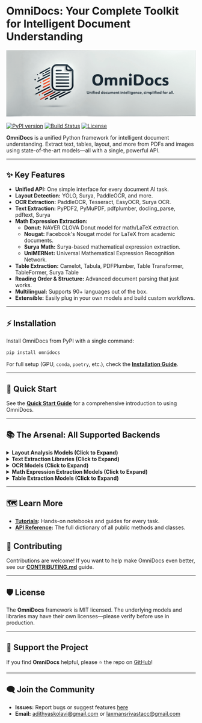 # OmniDocs: Your Complete Toolkit for Intelligent Document Understanding

![OmniDocs Banner](https://raw.githubusercontent.com/adithya-s-k/Omnidocs/refs/heads/main/assets/omnidocs_banner.png)

<p align="left">
  <a href="https://pypi.org/project/omnidocs/"><img src="https://img.shields.io/pypi/v/omnidocs.svg?color=blue" alt="PyPI version"></a>
  <a href="https://github.com/adithya-s-k/Omnidocs/actions"><img src="https://img.shields.io/github/actions/workflow/status/adithya-s-k/Omnidocs/ci.yml?branch=main" alt="Build Status"></a>
  <a href="https://opensource.org/licenses/MIT"><img src="https://img.shields.io/github/license/adithya-s-k/Omnidocs" alt="License"></a>
</p>

**OmniDocs** is a unified Python framework for intelligent document understanding. Extract text, tables, layout, and more from PDFs and images using state-of-the-art models—all with a single, powerful API.

---

## ✨ Key Features

- **Unified API:** One simple interface for every document AI task.
- **Layout Detection:** YOLO, Surya, PaddleOCR, and more.
- **OCR Extraction:** PaddleOCR, Tesseract, EasyOCR, Surya OCR.
- **Text Extraction:**
  PyPDF2, PyMuPDF, pdfplumber, docling_parse, pdftext, Surya
- **Math Expression Extraction:**
  - **Donut:** NAVER CLOVA Donut model for math/LaTeX extraction.
  - **Nougat:** Facebook's Nougat model for LaTeX from academic documents.
  - **Surya Math:** Surya-based mathematical expression extraction.
  - **UniMERNet:** Universal Mathematical Expression Recognition Network.
- **Table Extraction:** Camelot, Tabula, PDFPlumber, Table Transformer, TableFormer, Surya Table
- **Reading Order & Structure:** Advanced document parsing that just works.
- **Multilingual:** Supports 90+ languages out of the box.
- **Extensible:** Easily plug in your own models and build custom workflows.

---

## ⚡ Installation

Install OmniDocs from PyPI with a single command:

```bash
pip install omnidocs
````

For full setup (GPU, `conda`, `poetry`, etc.), check the [**Installation Guide**](./getting_started/installation.md).

---

## 🚀 Quick Start

See the [**Quick Start Guide**](./getting_started/quickstart.md) for a comprehensive introduction to using OmniDocs.

---


## 📚 The Arsenal: All Supported Backends

<details>
<summary><strong>Layout Analysis Models (Click to Expand)</strong></summary>

* DocLayout YOLO
* PPStructure (Paddle OCR)
* RT DETR (Docling)
* Florence-2-DocLayNet
* Surya Layout

</details>

<details>
<summary><strong>Text Extraction Libraries (Click to Expand)</strong></summary>

* **PyPDF2** — Pure Python PDF text extraction, supports encrypted PDFs and form fields.
* **PyMuPDF** — Fast, multi-format text extraction with layout and font info.
* **pdfplumber** — PDF text and table extraction with layout details.
* **docling_parse** — Unified parsing for PDF, DOCX, PPTX, HTML, MD, with OCR and structure.
* **pdftext** — Simple, fast PDF text extraction with layout options.
* **surya_text** — Surya-based text extraction for images and documents.

</details>

<details>
<summary><strong>OCR Models (Click to Expand)</strong></summary>

* Paddle OCR
* Tesseract
* EasyOCR
* Surya OCR

</details>


<details>
<summary><strong>Math Expression Extraction Models (Click to Expand)</strong></summary>

* **Donut** — NAVER CLOVA Donut model for math/LaTeX extraction.
* **Nougat** — Facebook's Nougat model for LaTeX from academic documents.
* **Surya Math** — Surya-based mathematical expression extraction.
* **UniMERNet** — Universal Mathematical Expression Recognition Network.

</details>

<details>
<summary><strong>Table Extraction Models (Click to Expand)</strong></summary>

* PPStructure (Paddle OCR)
* Camelot
* Tabula
* PDFPlumber
* Table Transformer
* TableFormer
* Surya Table

</details>

---


## 🗺️ Learn More

* **[Tutorials](./tasks/):** Hands-on notebooks and guides for every task.
* **[API Reference](./api_reference/):** The full dictionary of all public methods and classes.

## 🤝 Contributing

Contributions are welcome! If you want to help make OmniDocs even better, see our [**CONTRIBUTING.md**](./CONTRIBUTING.md) guide.

---

## 🛡️ License

The **OmniDocs** framework is MIT licensed. The underlying models and libraries may have their own licenses—please verify before use in production.

---

## 🌟 Support the Project

If you find **OmniDocs** helpful, please ⭐ the repo on [GitHub](https://github.com/adithya-s-k/Omnidocs)!

---

## 🗨️ Join the Community

* **Issues:** Report bugs or suggest features [here](https://github.com/adithya-s-k/OmniDocs/issues)
* **Email:** [adithyaskolavi@gmail.com](mailto:adithyaskolavi@gmail.com) or [laxmansrivastacc@gmail.com](mailto:laxmansrivastacc@gmail.com)

